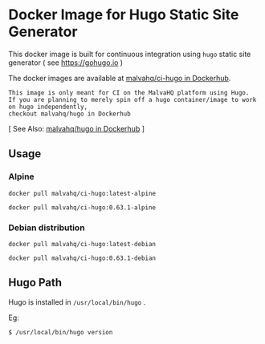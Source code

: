 # Docker Image for Hugo Static Site Generator

This docker image is built for continuous integration using `hugo` static site generator ( see https://gohugo.io )

The docker images are available at [malvahq/ci-hugo in Dockerhub](https://hub.docker.com/r/malvahq/ci-hugo).

```
This image is only meant for CI on the MalvaHQ platform using Hugo.
If you are planning to merely spin off a hugo container/image to work on hugo independently,
checkout malvahq/hugo in Dockerhub
```
[ See Also: [malvahq/hugo in Dockerhub](https://hub.docker.com/r/malvahq/hugo) ]

## Usage

### Alpine

```
docker pull malvahq/ci-hugo:latest-alpine
```

```
docker pull malvahq/ci-hugo:0.63.1-alpine
```

### Debian distribution

```
docker pull malvahq/ci-hugo:latest-debian
```

```
docker pull malvahq/ci-hugo:0.63.1-debian
```

## Hugo Path

Hugo is installed in `/usr/local/bin/hugo` .

Eg:

```
$ /usr/local/bin/hugo version
```
